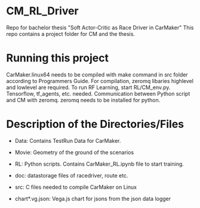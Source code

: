 # CM_RL_Driver
Repo for bachelor thesis "Soft Actor-Critic as Race Driver in CarMaker"
This repo contains a project folder for CM and the thesis.


# Running this project
CarMaker.linux64 needs to be compiled with make command in src folder according to Programmers Guide.
For compilation, zeromq libaries highlevel and lowlevel are required.
To run RF Learning, start RL/CM_env.py.
Tensorflow, tf_agents, etc. needed.
Communication between Python script and CM with zeromq. zeromq needs to be installed for python.

# Description of the Directories/Files
- Data: Contains TestRun Data for CarMaker.
- Movie: Geometry of the ground of the scenarios
- RL: Python scripts. Contains CarMaker_RL.ipynb file to start training.
- doc: datastorage files of racedriver, route etc.
- src: C files needed to compile CarMaker on Linux

- chart*.vg.json: Vega.js chart for jsons from the json data logger
